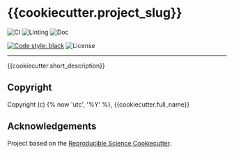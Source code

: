 # {{cookiecutter.project_slug}}

![CI](https://github.com/{{cookiecutter.github_username}}/{{cookiecutter.project_slug}}/actions/workflows/CI.yaml/badge.svg)
![Linting](https://github.com/{{cookiecutter.github_username}}/{{cookiecutter.project_slug}}/actions/workflows/linting.yaml/badge.svg)
![Doc](https://github.com/{{cookiecutter.github_username}}/{{cookiecutter.project_slug}}/actions/workflows/doc.yaml/badge.svg)


[![Code style: black](https://img.shields.io/badge/code%20style-black-000000.svg)](https://github.com/psf/black)
![License](https://img.shields.io/github/license/{{cookiecutter.github_username}}/{{cookiecutter.project_slug}})

---

{{cookiecutter.short_description}}

## Copyright

Copyright (c) {% now 'utc', '%Y' %}, {{cookiecutter.full_name}}

## Acknowledgements
 
Project based on the [Reproducible Science Cookiecutter](https://github.com/miguelarbesu/cookiecutter-reproducible-science).

